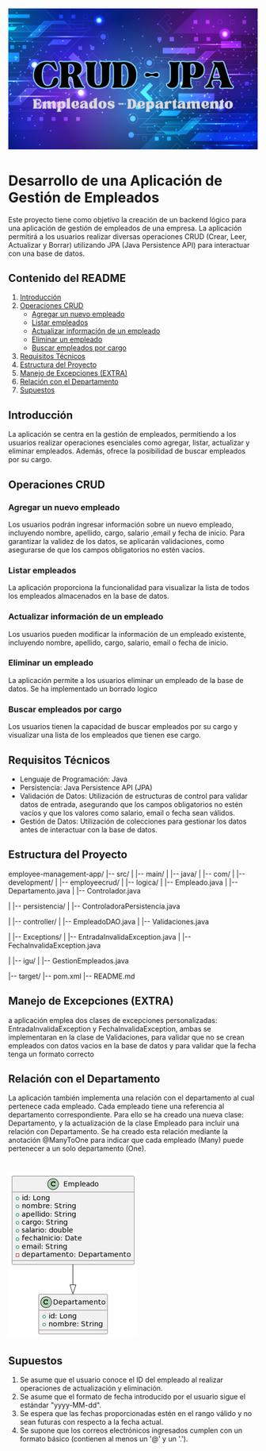 # ![Logo del Proyecto](src/images/logo.png)


# Desarrollo de una Aplicación de Gestión de Empleados

Este proyecto tiene como objetivo la creación de un backend lógico para una aplicación de gestión de empleados de una empresa. La aplicación permitirá a los usuarios realizar diversas operaciones CRUD (Crear, Leer, Actualizar y Borrar) utilizando JPA (Java Persistence API) para interactuar con una base de datos.

## Contenido del README

1. [Introducción](#introducción)
2. [Operaciones CRUD](#operaciones-crud)
    - [Agregar un nuevo empleado](#agregar-un-nuevo-empleado)
    - [Listar empleados](#listar-empleados)
    - [Actualizar información de un empleado](#actualizar-información-de-un-empleado)
    - [Eliminar un empleado](#eliminar-un-empleado)
    - [Buscar empleados por cargo](#buscar-empleados-por-cargo)
3. [Requisitos Técnicos](#requisitos-técnicos)
4. [Estructura del Proyecto](#estructura-del-proyecto)
5. [Manejo de Excepciones (EXTRA)](#manejo-de-excepciones-extra)
6. [Relación con el Departamento](#relación-con-el-departamento)
7. [Supuestos](#Supuestos)

## Introducción

La aplicación se centra en la gestión de empleados, permitiendo a los usuarios realizar operaciones esenciales como agregar, listar, actualizar y eliminar empleados. Además, ofrece la posibilidad de buscar empleados por su cargo.

## Operaciones CRUD

### Agregar un nuevo empleado

Los usuarios podrán ingresar información sobre un nuevo empleado, incluyendo nombre, apellido, cargo, salario ,email y fecha de inicio. Para garantizar la validez de los datos, se aplicarán validaciones, como asegurarse de que los campos obligatorios no estén vacíos.

### Listar empleados

La aplicación proporciona la funcionalidad para visualizar la lista de todos los empleados almacenados en la base de datos.

### Actualizar información de un empleado

Los usuarios pueden modificar la información de un empleado existente, incluyendo nombre, apellido, cargo, salario, email o fecha de inicio.

### Eliminar un empleado

La aplicación permite a los usuarios eliminar un empleado de la base de datos. Se ha implementado un borrado logico

### Buscar empleados por cargo

Los usuarios tienen la capacidad de buscar empleados por su cargo y visualizar una lista de los empleados que tienen ese cargo.

## Requisitos Técnicos

- Lenguaje de Programación: Java
- Persistencia: Java Persistence API (JPA)
- Validación de Datos: Utilización de estructuras de control para validar datos de entrada, asegurando que los campos obligatorios no estén vacíos y que los valores como salario, email o fecha sean válidos.
- Gestión de Datos: Utilización de colecciones para gestionar los datos antes de interactuar con la base de datos.

## Estructura del Proyecto

employee-management-app/
|-- src/
| |-- main/
| |-- java/
| |-- com/
| |-- development/
| |-- employeecrud/
| |-- logica/
| |-- Empleado.java
| |-- Departamento.java 
| |-- Controlador.java




| |-- persistencia/
| |-- ControladoraPersistencia.java

| |-- controller/
| |-- EmpleadoDAO.java
| |-- Validaciones.java

| |-- Exceptions/
| |-- EntradaInvalidaException.java
| |-- FechaInvalidaException.java


| |-- igu/
| |-- GestionEmpleados.java

|-- target/
|-- pom.xml
|-- README.md


## Manejo de Excepciones (EXTRA)

a aplicación emplea dos clases de excepciones personalizadas: 
EntradaInvalidaException y FechaInvalidaException, 
ambas se implementaran en la clase de Validaciones, para validar que no se crean empleados con datos vacios en la base de 
datos y para validar que la fecha tenga un formato correcto 

## Relación con el Departamento

La aplicación también implementa una relación con el 
departamento al cual pertenece cada empleado. Cada empleado 
tiene una referencia al departamento correspondiente. 
Para ello se ha creado una nueva clase: Departamento, 
y la actualización de la clase Empleado para incluir una relación con Departamento.
Se ha creado esta relación mediante la anotación @ManyToOne 
para indicar que cada empleado (Many) puede pertenecer a un solo departamento (One).

# ![ManyToOne](src/images/empleados.png)

## Supuestos 

1. Se asume que el usuario conoce el ID del empleado al realizar operaciones de actualización y eliminación.
2. Se asume que el formato de fecha introducido por el usuario sigue el estándar "yyyy-MM-dd".
2. Se espera que las fechas proporcionadas estén en el rango válido y no sean futuras con respecto a la fecha actual.
4. Se supone que los correos electrónicos ingresados cumplen con un formato básico (contienen al menos un '@' y un '.').

